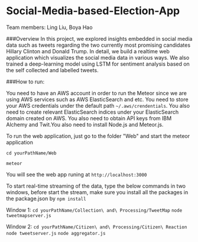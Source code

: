 # Social-Media-based-Election-App

Team members: Ling Liu, Boya Hao

###Overview
In this project, we explored insights embedded in social media data such as tweets regarding the two currently most promising candidates Hillary Clinton and Donald Trump.
In detail, we build a realtime web application which visualizes the social media data in various ways. 
We also trained a deep-learning model using LSTM for sentiment analysis based on the self collected and labelled tweets.

###How to run:

You need to have an AWS account in order to run the Meteor since we are using AWS services such as AWS ElasticSearch and etc. You need to store your AWS credentials under the default path `~/.aws/crendentials`. You also need to create relevant ElasticSearch indices under your ElasticSearch domain created on AWS. You also need to obtain API keys from IBM Alchemy and Twit.You also need to install Node.js and Meteor.js.

To run the web application, just go to the folder "Web" and start the meteor application

`cd yourPathName/Web`

`meteor`

You will see the web app runing at `http://localhost:3000`

To start real-time streaming of the data, type the below commands in two windows, before start the stream, make sure you install all the packages in the package.json by `npm install`

Window 1:
`cd yourPathName/Collection\ and\ Processing/TweetMap`
`node tweetmapserver.js`

Window 2:
`cd yourPathName/Citizen\ and\ Processing/Citizen\ Reaction`
`node tweetserver.js`
`node aggregator.js`


